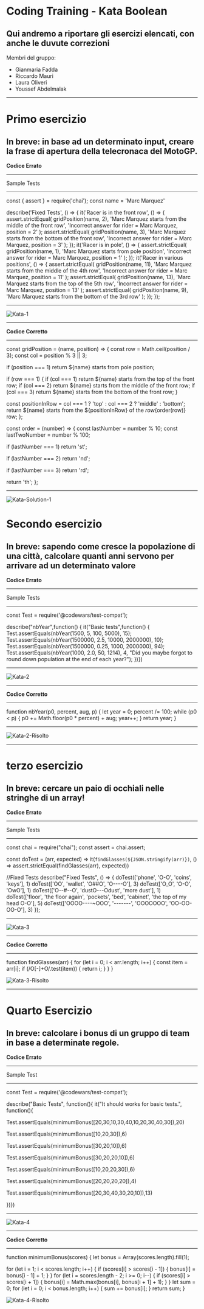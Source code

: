 <h1>Coding Training - Kata Boolean</h1>
<h2>Qui andremo a riportare gli esercizi elencati, con anche le duvute correzioni</h2>
<p>Membri del gruppo:</p>
<ul>
  <li>Gianmaria Fadda</li>
  <li>Riccardo Mauri</li>
  <li>Laura Oliveri</li>
  <li>Youssef Abdelmalak</li>
</ul>
<hr>
<h1>Primo esercizio</h1>
<h2>In breve: in base ad un determinato input, creare la frase di apertura della telecronaca del MotoGP.</h2>
<b>Codice Errato</b>
<hr>
<p>Sample Tests</p>
<hr>
<p>const { assert } = require('chai');
const name = 'Marc Marquez'

describe('Fixed Tests', () => {
  it('Racer is in the front row', () => {
    assert.strictEqual(
      gridPosition(name, 2),
      'Marc Marquez starts from the middle of the front row',
      'Incorrect answer for rider = Marc Marquez, position = 2'
    );
    assert.strictEqual(
      gridPosition(name, 3),
      'Marc Marquez starts from the bottom of the front row',
      'Incorrect answer for rider = Marc Marquez, position = 3'
    );
  });
  it('Racer is in pole', () => {
    assert.strictEqual(
      gridPosition(name, 1),
      'Marc Marquez starts from pole position',
      'Incorrect answer for rider = Marc Marquez, position = 1'
    );
  });
  it('Racer in various positions', () => {
    assert.strictEqual(
      gridPosition(name, 11),
      'Marc Marquez starts from the middle of the 4th row',
      'Incorrect answer for rider = Marc Marquez, position = 11'
    );
    assert.strictEqual(
      gridPosition(name, 13),
      'Marc Marquez starts from the top of the 5th row',
      'Incorrect answer for rider = Marc Marquez, position = 13'
    );
    assert.strictEqual(
      gridPosition(name, 9),
      'Marc Marquez starts from the bottom of the 3rd row'
    );
  });
});
</p>
<hr>
<img src="https://github.com/user-attachments/assets/9777256a-3345-4618-898d-22dc1b08a187" alt="Kata-1">
<hr>
<b>Codice Corretto</b>
<hr>
<p>const gridPosition = (name, position) => {
  const row = Math.ceil(position / 3);
  const col = position % 3 || 3;

  if (position === 1) 
    return ${name} starts from pole position;

  if (row === 1) {
    if (col === 1)
      return ${name} starts from the top of the front row;
    if (col === 2)
      return ${name} starts from the middle of the front row;
    if (col === 3)
      return ${name} starts from the bottom of the front row;
  }

  const positionInRow = col === 1 ? 'top' : col === 2 ? 'middle' : 'bottom';
  return ${name} starts from the ${positionInRow} of the ${row}${order(row)} row;
};

const order = (number) => {
  const lastNumber = number % 10;
  const lastTwoNumber = number % 100;

  if (lastNumber === 1) 
    return 'st';

  if (lastNumber === 2) 
    return 'nd';

  if (lastNumber === 3) 
    return 'rd';

  return 'th';
};</p>
<hr>
<img src="https://github.com/user-attachments/assets/977454a5-d7b8-4093-949a-48bf96b89d8f" alt="Kata-Solution-1">

<h1>Secondo esercizio</h1>
<h2>In breve: sapendo come cresce la popolazione di una città, calcolare quanti anni servono per arrivare ad un determinato valore</h2>
<b>Codice Errato</b>
<hr>
<p>Sample Tests</p>
<hr> 
<p>const Test = require('@codewars/test-compat');

describe("nbYear",function() {
it("Basic tests",function() {    
    Test.assertEquals(nbYear(1500, 5, 100, 5000), 15);
    Test.assertEquals(nbYear(1500000, 2.5, 10000, 2000000), 10);
    Test.assertEquals(nbYear(1500000, 0.25, 1000, 2000000), 94);
    Test.assertEquals(nbYear(1000, 2.0, 50, 1214), 4, "Did you maybe forgot to round down population at the end of each year?");
})})</p>
<hr>
<img src="https://github.com/user-attachments/assets/e70c8c1f-8445-496e-b8c9-ad415dce3193" alt="Kata-2">
<hr>

<b>Codice Corretto</b>
<hr>
<p>function nbYear(p0, percent, aug, p) {
  let year = 0;
    percent /= 100;
  while (p0 < p) {
    p0 += Math.floor(p0 * percent) + aug;
    year++;
  }
  return year;
}</p>
<hr>
<img src="https://github.com/user-attachments/assets/1e6ae653-60f7-4e2a-8e00-77f3d0042350" alt="Kata-2-Risolto">
<hr>
<h1>terzo esercizio</h1>
<h2>In breve: cercare un paio di occhiali nelle stringhe di un array!</h2>
<b>Codice Errato</b>
<hr>
<p>Sample Tests</p>
<hr>
<p>const chai = require("chai");
const assert = chai.assert;

const doTest = (arr, expected) => 
  it(`findGlasses(${JSON.stringify(arr)})`, () => assert.strictEqual(findGlasses(arr), expected))

//Fixed Tests
describe("Fixed Tests", () => {
  doTest(['phone', 'O-O', 'coins', 'keys'], 1)
  doTest(['OO', 'wallet', 'O##O', 'O----O'], 3)
  doTest(['O_O', 'O-O', 'OwO'], 1)
  doTest(['O--#--O', 'dustO---Odust', 'more dust'], 1)
  doTest(['floor', 'the floor again', 'pockets', 'bed', 'cabinet', 'the top of my head O-O'], 5)
  doTest(['OOOO----~OOO', '-------', 'OOOOOOO', 'OO-OO-OO-O'], 3)
});</p>
<hr>
<img src="https://github.com/user-attachments/assets/5694a87b-6cfd-42be-a681-43b8fcd4332e" alt="Kata-3">
<hr>
<b>Codice Corretto</b>
<hr>
<p>function findGlasses(arr) {
    for (let i = 0; i < arr.length; i++) {
        const item = arr[i];
        if (/O[-]+O/.test(item)) {
            return i;
        }
    }
}</p>
<img src="https://github.com/user-attachments/assets/f0217b0d-98b4-4e61-a700-2988158ccd76" alt="Kata-3-Risolto">
<hr>
<h1>Quarto Esercizio</h1>
<h2>In breve: calcolare i bonus di un gruppo di team in base a determinate regole.</h2>
<b>Codice Errato</b>
<hr>
<p>Sample Test</p>
<hr>
<p>const Test = require('@codewars/test-compat');

describe("Basic Tests", function(){ 
it("It should works for basic tests.", function(){

Test.assertEquals(minimumBonus([20,30,10,30,40,10,20,30,40,30]),20)

Test.assertEquals(minimumBonus([10,20,30]),6)

Test.assertEquals(minimumBonus([30,20,10]),6)

Test.assertEquals(minimumBonus([30,20,20,10]),6)

Test.assertEquals(minimumBonus([10,20,20,30]),6)

Test.assertEquals(minimumBonus([20,20,20,20]),4)

Test.assertEquals(minimumBonus([20,30,40,30,20,10]),13)

})})</p>
<hr>
<img src="https://github.com/user-attachments/assets/ed64abc9-c75f-4f32-ae8e-932e9d76670c" alt="Kata-4">
<hr>
<b>Codice Corretto</b>
<hr>
<p>
  function minimumBonus(scores) {
    let bonus = Array(scores.length).fill(1);

  for (let i = 1; i < scores.length; i++) {
        if (scores[i] > scores[i - 1]) {
            bonus[i] = bonus[i - 1] + 1;
        }
    }
    for (let i = scores.length - 2; i >= 0; i--) {
        if (scores[i] > scores[i + 1]) {
            bonus[i] = Math.max(bonus[i], bonus[i + 1] + 1);
        }
    }
    let sum = 0;
    for (let i = 0; i < bonus.length; i++) {
        sum += bonus[i];
    }
    return sum;
}
</p>
<img src="https://github.com/user-attachments/assets/0bed6390-1caa-413b-aff0-921e370a2475" alt="Kata-4-Risolto">
